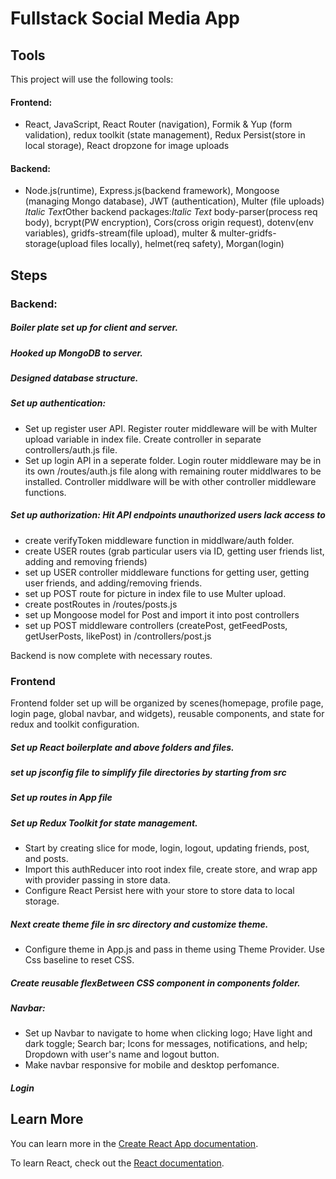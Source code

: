 # Fullstack Social Media App

## Tools

This project will use the following tools:

#### Frontend: 
- React, JavaScript, React Router (navigation), Formik & Yup (form validation), redux toolkit (state management), Redux Persist(store in local storage), React dropzone for image uploads

#### Backend: 
- Node.js(runtime), Express.js(backend framework), Mongoose (managing Mongo database), JWT (authentication), Multer (file uploads)
*Italic Text*Other backend packages:*Italic Text* body-parser(process req body), bcrypt(PW encryption), Cors(cross origin request), dotenv(env variables), gridfs-stream(file upload), multer & multer-gridfs-storage(upload files locally), helmet(req safety), Morgan(login)

## Steps

### Backend:
##### Boiler plate set up for client and server.

##### Hooked up MongoDB to server.

##### Designed database structure.

##### Set up authentication:
- Set up register user API. Register router middleware will be with Multer upload variable in index file. Create controller in separate controllers/auth.js file.
- Set up login API in a seperate folder. Login router middleware may be in its own /routes/auth.js file along with remaining router middlwares to be installed. Controller middlware will be with other controller middleware functions.
##### Set up authorization: Hit API endpoints unauthorized users lack access to
- create verifyToken middleware function in middlware/auth folder.
- create USER routes (grab particular users via ID, getting user friends list, adding and removing friends)
- set up USER controller middleware functions for getting user, getting user friends, and adding/removing friends.
- set up POST route for picture in index file to use Multer upload.
- create postRoutes in /routes/posts.js
- set up Mongoose model for Post and import it into post controllers
- set up POST middleware controllers (createPost, getFeedPosts, getUserPosts, likePost) in /controllers/post.js

Backend is now complete with necessary routes.

### Frontend
Frontend folder set up will be organized by scenes(homepage, profile page, login page, global navbar, and widgets), reusable components, and state for redux and toolkit configuration.

##### Set up React boilerplate and above folders and files.

##### set up jsconfig file to simplify file directories by starting from src

##### Set up routes in App file

##### Set up Redux Toolkit for state management. 
- Start by creating slice for mode, login, logout, updating friends, post, and posts. 
- Import this authReducer into root index file, create store, and wrap app with provider passing in store data. 
- Configure React Persist here with your store to store data to local storage.

##### Next create theme file in src directory and customize theme. 
- Configure theme in App.js and pass in theme using Theme Provider. Use Css baseline to reset CSS.

##### Create reusable flexBetween CSS component in components folder.

##### Navbar:
- Set up Navbar to navigate to home when clicking logo; Have light and dark toggle; Search bar; Icons for messages, notifications, and help; Dropdown with user's name and logout button.
- Make navbar responsive for mobile and desktop perfomance. 

##### Login

## Learn More

You can learn more in the [Create React App documentation](https://facebook.github.io/create-react-app/docs/getting-started).

To learn React, check out the [React documentation](https://reactjs.org/).


